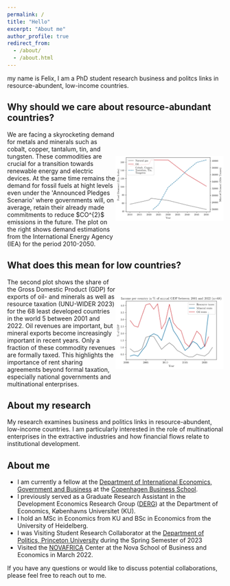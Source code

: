 ```yaml
---
permalink: /
title: "Hello"
excerpt: "About me"
author_profile: true
redirect_from: 
  - /about/
  - /about.html
---
```


my name is Felix, I am a PhD student research business and politcs links in resource-abundent, low-income countries.


## Why should we care about resource-abundant countries?

<div style="display: flex; align-items: center;">
    <div style="flex: 1;">
        We are facing a skyrocketing demand for metals and minerals such as cobalt, copper, tantalum, tin, and tungsten.
        These commodities are crucial for a transition towards renewable energy and electric devices. At the same time remains the demand for fossil fuels at hight levels even under the 'Announced Pledges Scenario' where governments will, on average, retain their already made commitments to reduce $CO^{2}$ emissions in the future. The plot on the right shows demand estimations from the International Energy Agency (IEA) for the period 2010-2050.
    </div>
    <div style="flex: 1; text-align: center;">
        <img src="files/linechart/global_demand.jpg" alt="Global Demand">
    </div>
</div>
   
## What does this mean for low countries?

<div style="display: flex; align-items: center;">
    <div style="flex: 1;">
        The second plot shows the share of the Gross Domestic Product (GDP) for exports of oil- and minerals as well as resource taxation (UNU-WIDER 2023) for the 68 least developed countries in the world 5 between 2001 and 2022. Oil revenues are important, but mineral exports become increasingly important in recent years. Only a fraction of these commodity revenues are formally taxed. This highlights the importance of rent sharing agreements beyond formal taxation, especially national governments and multinational enterprises.
    </div>
    <div style="flex: 1; text-align: center;">
        <img src="files/linechart/taxes_resource_exports_gdp.jpg" alt="Taxes and Resource Exports">
    </div>
</div>
        


## About my research
My research examines business and politics links in resource-abundent, low-income countries. I am particularly interested in the role of multinational enterprises in the extractive industries and
how financial flows relate to institutional development. 
## About me

- I am currently a fellow at the [Department of International Economics, Government and Business](https://www.cbs.dk/en/research/departments-and-centres/department-of-international-economics-government-and-business) at the [Copenhagen Business School](https://www.cbs.dk/en).
- I previously served as a Graduate Research Assistant in the Development Economics Research Group ([DERG](https://www.econ.ku.dk/derg/)) at the Department of Economics, Københavns Universitet (KU).
- I hold an MSc in Economics from KU and BSc in Economics from the University of Heidelberg.
- I was Visiting Student Research Collaborator at the [Department of Politics, Princeton University](https://politics.princeton.edu/) during the Spring Semester of 2023
- Visited the [NOVAFRICA](https://novafrica.org/) Center at the Nova School of Business and Economics in March 2022.

If you have any questions or would like to discuss potential collaborations, please feel free to reach out to me.
